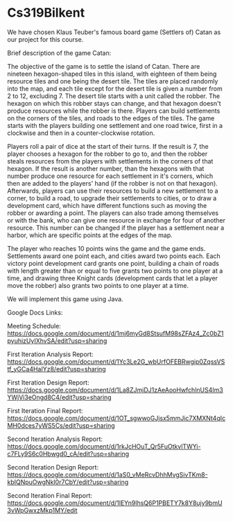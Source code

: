 # Cs319Bilkent

We have chosen Klaus Teuber's famous board game (Settlers of) Catan as our project for this course.

Brief description of the game Catan:

The objective of the game is to settle the island of Catan. There are nineteen hexagon-shaped tiles in this island, with eighteen of them being resource tiles and one being the desert tile. The tiles are placed randomly into the map, and each tile except for the desert tile is given a number from 2 to 12, excluding 7. The desert tile starts with a unit called the robber. The hexagon on which this robber stays can change, and that hexagon doesn't produce resources while the robber is there. Players can build settlements on the corners of the tiles, and roads to the edges of the tiles. The game starts with the players building one settlement and one road twice, first in a clockwise and then in a counter-clockwise rotation. 

Players roll a pair of dice at the start of their turns. If the result is 7, the player chooses a hexagon for the robber to go to, and then the robber steals resources from the players with settlements in the corners of that hexagon. If the result is another number, than the hexagons with that number produce one resource for each settlement in it's corners, which then are added to the players' hand (if the robber is not on that hexagon). Afterwards, players can use their resources to build a new settlement to a corner, to build a road, to upgrade their settlements to cities, or to draw a development card, which have different functions such as moving the robber or awarding a point. The players can also trade among themselves or with the bank, who can give one resource in exchange for four of another resource. This number can be changed if the player has a settlement near a harbor, which are specific points at the edges of the map.

The player who reaches 10 points wins the game and the game ends. Settlements award one point each, and cities award two points each. Each victory point development card grants one point, building a chain of roads with length greater than or equal to five grants two points to one player at a time, and drawing three Knight cards (development cards that let a player move the robber) also grants two points to one player at a time.

We will implement this game using Java. 

Google Docs Links:

Meeting Schedule: https://docs.google.com/document/d/1mj6myGd8StsufM98sZFAz4_Zc0bZ1pyuhizUyIXhvSA/edit?usp=sharing

First Iteration Analysis Report: https://docs.google.com/document/d/1Yc3Le2G_wbUrfOFEBRwgip0ZqssVStf_yGCa4HaIYz8/edit?usp=sharing

First Iteration Design Report: https://docs.google.com/document/d/1La8ZJmjDJ1zAeAooHwfchlnUS4Im3YWjVi3eOngd8C4/edit?usp=sharing

First Iteration Final Report: https://docs.google.com/document/d/1OT_sgwwoGJjsx5mmJic7XMXNt4qIcMH0dces7yWS5Cs/edit?usp=sharing

Second Iteration Analysis Report: https://docs.google.com/document/d/1rkJcHOuT_Qr5FuOtkvlTWYi-c7FLy9S6c0Hbwgd0_cA/edit?usp=sharing

Second Iteration Design Report: https://docs.google.com/document/d/1aS0_vMeRcvDhhMvgSivTKm8-kbIQNpuOwgNkI0r7CbY/edit?usp=sharing

Second Iteration Final Report: https://docs.google.com/document/d/1lEYn9lhsQ6P1PBETY7k8Y8ujy9bmU3vWpGwxzMkp1MY/edit
